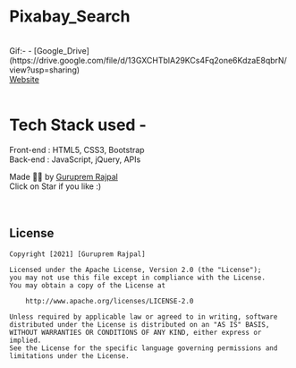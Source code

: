 # Pixabay_Search
<br>
Gif:-
- [Google_Drive](https://drive.google.com/file/d/13GXCHTblA29KCs4Fq2one6KdzaE8qbrN/view?usp=sharing)
<br>
<a href="https://gurupremrajpal.github.io/Pixabay_Search/Pixabay_Search/index.html"> Website </a>
<br>
<br>

# Tech Stack used - 
Front-end : HTML5, CSS3, Bootstrap <br>
Back-end : JavaScript, jQuery, APIs <br>

Made ✌🏻 by <a href="https://www.linkedin.com/in/guruprem-singh-rajpal-67b486122/"> Guruprem Rajpal </a>
<br>
Click on Star if you like :)
<br>
<br>
<br>
## License

    Copyright [2021] [Guruprem Rajpal]

    Licensed under the Apache License, Version 2.0 (the "License");
    you may not use this file except in compliance with the License.
    You may obtain a copy of the License at

        http://www.apache.org/licenses/LICENSE-2.0

    Unless required by applicable law or agreed to in writing, software
    distributed under the License is distributed on an "AS IS" BASIS,
    WITHOUT WARRANTIES OR CONDITIONS OF ANY KIND, either express or implied.
    See the License for the specific language governing permissions and
    limitations under the License.


